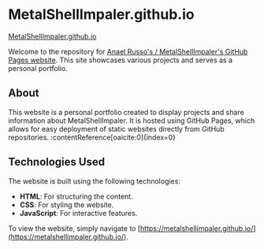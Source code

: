 # MetalShellImpaler.github.io

[MetalShellImpaler.github.io](https://metalshellimpaler.github.io/)

Welcome to the repository for [Anael Russo's / MetalShellImpaler's GitHub Pages website](https://metalshellimpaler.github.io/). This site showcases various projects and serves as a personal portfolio.

## About

This website is a personal portfolio created to display projects and share information about MetalShellImpaler. It is hosted using GitHub Pages, which allows for easy deployment of static websites directly from GitHub repositories. :contentReference[oaicite:0]{index=0}

## Technologies Used

The website is built using the following technologies:

- **HTML**: For structuring the content.
- **CSS**: For styling the website.
- **JavaScript**: For interactive features.

To view the website, simply navigate to [https://metalshellimpaler.github.io/](https://metalshellimpaler.github.io/).
